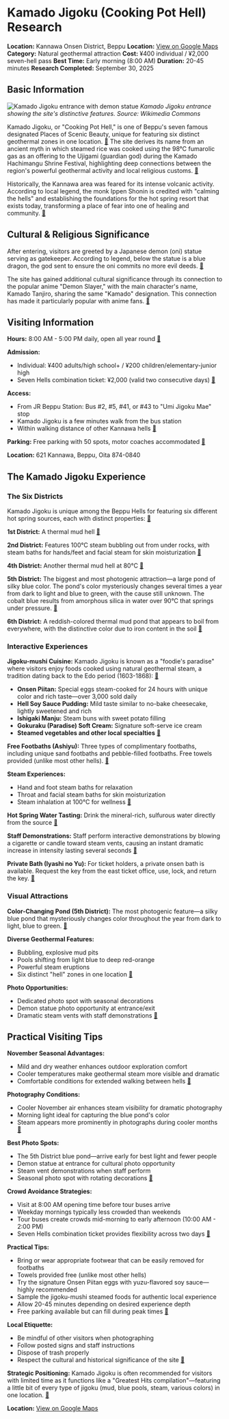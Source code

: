 # Kamado Jigoku (Cooking Pot Hell) Research

**Location:** Kannawa Onsen District, Beppu
**Location:** [View on Google Maps](https://maps.google.com/maps?q=33.31617689999999,131.4755934)
**Category:** Natural geothermal attraction
**Cost:** ¥400 individual / ¥2,000 seven-hell pass
**Best Time:** Early morning (8:00 AM)
**Duration:** 20-45 minutes
**Research Completed:** September 30, 2025

## Basic Information

![Kamado Jigoku entrance with demon statue](https://upload.wikimedia.org/wikipedia/commons/0/0f/Beppu_Kamado_Jigoku01n4272.jpg)
*Kamado Jigoku entrance showing the site's distinctive features. Source: Wikimedia Commons*

Kamado Jigoku, or "Cooking Pot Hell," is one of Beppu's seven famous designated Places of Scenic Beauty, unique for featuring six distinct geothermal zones in one location. [🔗](https://en.wikipedia.org/wiki/Hells_of_Beppu) The site derives its name from an ancient myth in which steamed rice was cooked using the 98°C fumarolic gas as an offering to the Ujigami (guardian god) during the Kamado Hachimangu Shrine Festival, highlighting deep connections between the region's powerful geothermal activity and local religious customs. [🔗](https://kamadojigoku.com/english/)

Historically, the Kannawa area was feared for its intense volcanic activity. According to local legend, the monk Ippen Shonin is credited with "calming the hells" and establishing the foundations for the hot spring resort that exists today, transforming a place of fear into one of healing and community. [🔗](https://enjoyonsen.city.beppu-jp.com/onsen/complete-guide-to-the-beppu-hells-explore-japans-most-unique-hot-springs/)

## Cultural & Religious Significance

After entering, visitors are greeted by a Japanese demon (oni) statue serving as gatekeeper. According to legend, below the statue is a blue dragon, the god sent to ensure the oni commits no more evil deeds. [🔗](https://enjoyonsen.city.beppu-jp.com/sightseeing/demon-slayer-pilgrimage-guide-a-journey-through-hachiman-kamado-shrine-and-jigoku-meguri-hell-tour/)

The site has gained additional cultural significance through its connection to the popular anime "Demon Slayer," with the main character's name, Kamado Tanjiro, sharing the same "Kamado" designation. This connection has made it particularly popular with anime fans. [🔗](https://enjoyonsen.city.beppu-jp.com/sightseeing/demon-slayer-pilgrimage-guide-a-journey-through-hachiman-kamado-shrine-and-jigoku-meguri-hell-tour/)

## Visiting Information

**Hours:** 8:00 AM - 5:00 PM daily, open all year round [🔗](https://www.beyondthebay.co/japan/7-hells-beppu)

**Admission:**
- Individual: ¥400 adults/high school+ / ¥200 children/elementary-junior high
- Seven Hells combination ticket: ¥2,000 (valid two consecutive days) [🔗](https://kamadojigoku.com/english/open・admission-fee/)

**Access:**
- From JR Beppu Station: Bus #2, #5, #41, or #43 to "Umi Jigoku Mae" stop
- Kamado Jigoku is a few minutes walk from the bus station
- Within walking distance of other Kannawa hells [🔗](https://www.japan-suki.com/en/visit/places/beppu-kamado-jigoku)

**Parking:** Free parking with 50 spots, motor coaches accommodated [🔗](https://kamadojigoku.com/english/open・admission-fee/)

**Location:** 621 Kannawa, Beppu, Oita 874-0840

## The Kamado Jigoku Experience

### The Six Districts

Kamado Jigoku is unique among the Beppu Hells for featuring six different hot spring sources, each with distinct properties: [🔗](https://kamadojigoku.com/english/)

**1st District:** A thermal mud hell [🔗](https://www.japan-suki.com/en/visit/places/beppu-kamado-jigoku)

**2nd District:** Features 100°C steam bubbling out from under rocks, with steam baths for hands/feet and facial steam for skin moisturization [🔗](https://kamadojigoku.com/english/places-of-interests2/)

**4th District:** Another thermal mud hell at 80°C [🔗](https://www.japan-suki.com/en/visit/places/beppu-kamado-jigoku)

**5th District:** The biggest and most photogenic attraction—a large pond of silky blue color. The pond's color mysteriously changes several times a year from dark to light and blue to green, with the cause still unknown. The cobalt blue results from amorphous silica in water over 90°C that springs under pressure. [🔗](https://www.japan-suki.com/en/visit/places/beppu-kamado-jigoku)

**6th District:** A reddish-colored thermal mud pond that appears to boil from everywhere, with the distinctive color due to iron content in the soil [🔗](https://www.japan-suki.com/en/visit/places/beppu-kamado-jigoku)

### Interactive Experiences

**Jigoku-mushi Cuisine:**
Kamado Jigoku is known as a "foodie's paradise" where visitors enjoy foods cooked using natural geothermal steam, a tradition dating back to the Edo period (1603-1868): [🔗](https://www.japan-suki.com/en/visit/places/beppu-kamado-jigoku)

- **Onsen Piitan:** Special eggs steam-cooked for 24 hours with unique color and rich taste—over 3,000 sold daily
- **Hell Soy Sauce Pudding:** Mild taste similar to no-bake cheesecake, lightly sweetened and rich
- **Ishigaki Manju:** Steam buns with sweet potato filling
- **Gokuraku (Paradise) Soft Cream:** Signature soft-serve ice cream
- **Steamed vegetables and other local specialties** [🔗](https://www.japan-suki.com/en/visit/places/beppu-kamado-jigoku)

**Free Footbaths (Ashiyu):**
Three types of complimentary footbaths, including unique sand footbaths and pebble-filled footbaths. Free towels provided (unlike most other hells). [🔗](https://www.japan-suki.com/en/visit/places/beppu-kamado-jigoku)

**Steam Experiences:**
- Hand and foot steam baths for relaxation
- Throat and facial steam baths for skin moisturization
- Steam inhalation at 100°C for wellness [🔗](https://kamadojigoku.com/english/places-of-interests2/)

**Hot Spring Water Tasting:**
Drink the mineral-rich, sulfurous water directly from the source [🔗](https://kamadojigoku.com/english/)

**Staff Demonstrations:**
Staff perform interactive demonstrations by blowing a cigarette or candle toward steam vents, causing an instant dramatic increase in intensity lasting several seconds [🔗](https://en.japantravel.com/oita/beppu-kamado-jigoku/52352)

**Private Bath (Iyashi no Yu):**
For ticket holders, a private onsen bath is available. Request the key from the east ticket office, use, lock, and return the key. [🔗](https://www.japan-suki.com/en/visit/places/beppu-kamado-jigoku)

### Visual Attractions

**Color-Changing Pond (5th District):** The most photogenic feature—a silky blue pond that mysteriously changes color throughout the year from dark to light, blue to green. [🔗](https://www.japan-suki.com/en/visit/places/beppu-kamado-jigoku)

**Diverse Geothermal Features:**
- Bubbling, explosive mud pits
- Pools shifting from light blue to deep red-orange
- Powerful steam eruptions
- Six distinct "hell" zones in one location [🔗](https://enjoyonsen.city.beppu-jp.com/onsen/complete-guide-to-the-beppu-hells-explore-japans-most-unique-hot-springs/)

**Photo Opportunities:**
- Dedicated photo spot with seasonal decorations
- Demon statue photo opportunity at entrance/exit
- Dramatic steam vents with staff demonstrations [🔗](https://enjoyonsen.city.beppu-jp.com/sightseeing/kamadojigoku/)

## Practical Visiting Tips

**November Seasonal Advantages:**
- Mild and dry weather enhances outdoor exploration comfort
- Cooler temperatures make geothermal steam more visible and dramatic
- Comfortable conditions for extended walking between hells [🔗](https://www.japanhighlights.com/japan/weather-in-november)

**Photography Conditions:**
- Cooler November air enhances steam visibility for dramatic photography
- Morning light ideal for capturing the blue pond's color
- Steam appears more prominently in photographs during cooler months [🔗](https://www.japan-suki.com/en/visit/places/beppu-kamado-jigoku)

**Best Photo Spots:**
- The 5th District blue pond—arrive early for best light and fewer people
- Demon statue at entrance for cultural photo opportunity
- Steam vent demonstrations when staff perform
- Seasonal photo spot with rotating decorations [🔗](https://www.japan-suki.com/en/visit/places/beppu-kamado-jigoku)

**Crowd Avoidance Strategies:**
- Visit at 8:00 AM opening time before tour buses arrive
- Weekday mornings typically less crowded than weekends
- Tour buses create crowds mid-morning to early afternoon (10:00 AM - 2:00 PM)
- Seven Hells combination ticket provides flexibility across two days [🔗](https://www.tripadvisor.com/Attraction_Review-g298219-d11959360-Reviews-Kamado_Jigoku-Beppu_Oita_Prefecture_Kyushu.html)

**Practical Tips:**
- Bring or wear appropriate footwear that can be easily removed for footbaths
- Towels provided free (unlike most other hells)
- Try the signature Onsen Piitan eggs with yuzu-flavored soy sauce—highly recommended
- Sample the jigoku-mushi steamed foods for authentic local experience
- Allow 20-45 minutes depending on desired experience depth
- Free parking available but can fill during peak times [🔗](https://www.japan-suki.com/en/visit/places/beppu-kamado-jigoku)

**Local Etiquette:**
- Be mindful of other visitors when photographing
- Follow posted signs and staff instructions
- Dispose of trash properly
- Respect the cultural and historical significance of the site [🔗](https://expertphotography.com/photography-etiquette-in-japan/)

**Strategic Positioning:**
Kamado Jigoku is often recommended for visitors with limited time as it functions like a "Greatest Hits compilation"—featuring a little bit of every type of jigoku (mud, blue pools, steam, various colors) in one location. [🔗](https://www.tripadvisor.com/Attraction_Review-g298219-d11959360-Reviews-Kamado_Jigoku-Beppu_Oita_Prefecture_Kyushu.html)

**Location:** [View on Google Maps](https://www.google.com/maps?cid=12642924979941360808)
